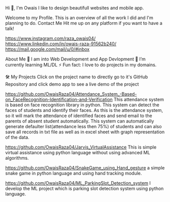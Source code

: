 Hi 👋, I'm Owais
I like to design beautifull websites and mobile app.


Welcome to my Profile. This is an overview of all the work I did and I'm planning to do.
Contact Me
Hit me up on any platform if you want to have a talk!

https://www.instagram.com/raza_owais04/      https://www.linkedin.com/in/owais-raza-91562b240/     https://mail.google.com/mail/u/0/#inbox


About Me
🔭 I am into Web Development and App Devlopment
🌱 I’m currently learning ML/DL
⚡ Fun fact: I love to do projects in my domains.


🛠 My Projects
Click on the project name to directly go to it's GitHub Repository and click demo app to see a live demo of the project

   https://github.com/OwaisRaza04/Attendance_System_-Based-on_FaceRecognition-Identification-and-Verification This attendance system is based on face recognition library in python. This system can detect the faces of students and identify their faces. As this is the attendance system, so it will mark the attendance of identified faces and send email to the parents of absent student automatically. This system can automatically generate defaulter list(attendance less then 75%) of students and can also save all records in txt file as well as in excel sheet with graph representation of the data.     
            
   https://github.com/OwaisRaza04/Jarvis_VirtualAssistance This is simple virtual assistance using python language without using advanced ML algorithms.
   
   https://github.com/OwaisRaza04/SnakeGame_using_Hand_gesture a simple snake game in python language and using hand tracking module.
   
   https://github.com/OwaisRaza04/ML_ParkingSlot_Detection_system I develop the ML project which is parking slot detection system using python language.
